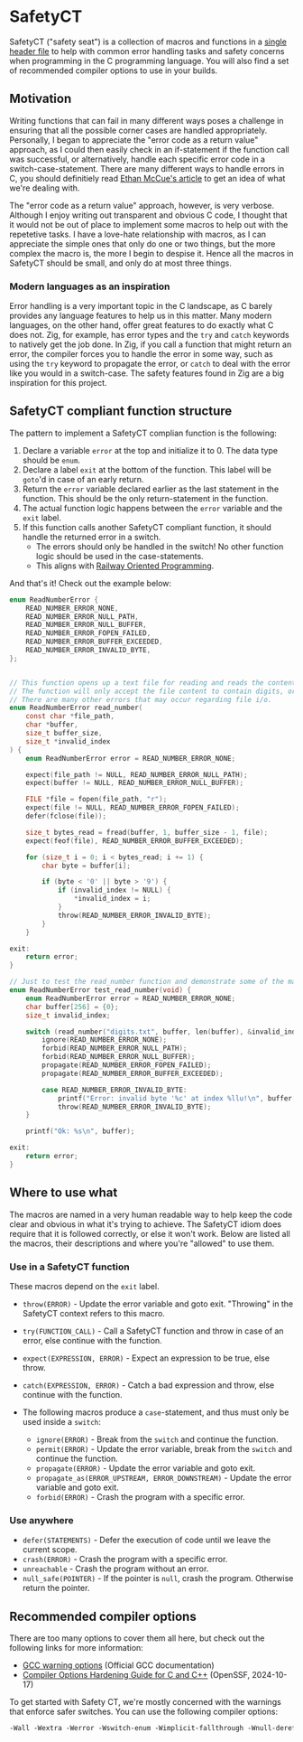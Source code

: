 # SafetyCT

SafetyCT ("safety seat") is a collection of macros and functions in a [single header file](safetyct.h) to help with common error handling tasks and safety concerns when programming in the C programming language. You will also find a set of recommended compiler options to use in your builds.

## Motivation

Writing functions that can fail in many different ways poses a challenge in ensuring that all the possible corner cases are handled appropriately.
Personally, I began to appreciate the "error code as a return value" approach, as I could then easily check in an if-statement if the function call was successful,
or alternatively, handle each specific error code in a switch-case-statement. There are many different ways to handle errors in C, you should definitiely read [Ethan McCue's article][3] to get an idea of what we're dealing with.

The "error code as a return value" approach, however, is very verbose. Although I enjoy writing out transparent and obvious C code, I thought that it would not be out of place to implement some macros to help out with the repetetive tasks. I have a love-hate relationship with macros, as I can appreciate the simple ones that only do one or two things, but the more complex the macro is, the more I begin to despise it. Hence all the macros in SafetyCT should be small, and only do at most three things.

### Modern languages as an inspiration

Error handling is a very important topic in the C landscape, as C barely provides any language features to help us in this matter. Many modern languages, on the other hand, offer great features to do exactly what C does not. Zig, for example, has error types and the `try` and `catch` keywords to natively get the job done. In Zig, if you call a function that might return an error, the compiler forces you to handle the error in some way, such as using the `try` keyword to propagate the error, or `catch` to deal with the error like you would in a switch-case. The safety features found in Zig are a big inspiration for this project.

## SafetyCT compliant function structure

The pattern to implement a SafetyCT complian function is the following:

1. Declare a variable `error` at the top and initialize it to 0. The data type should be `enum`.
2. Declare a label `exit` at the bottom of the function. This label will be `goto`'d in case of an early return.
3. Return the `error` variable declared earlier as the last statement in the function. This should be the only return-statement in the function.
4. The actual function logic happens between the `error` variable and the `exit` label.
5. If this function calls another SafetyCT compliant function, it should handle the returned error in a switch.
    - The errors should only be handled in the switch! No other function logic should be used in the case-statements.
    - This aligns with [Railway Oriented Programming][4].

And that's it! Check out the example below:

```c
enum ReadNumberError {
    READ_NUMBER_ERROR_NONE,
    READ_NUMBER_ERROR_NULL_PATH,
    READ_NUMBER_ERROR_NULL_BUFFER,
    READ_NUMBER_ERROR_FOPEN_FAILED,
    READ_NUMBER_ERROR_BUFFER_EXCEEDED,
    READ_NUMBER_ERROR_INVALID_BYTE,
};


// This function opens up a text file for reading and reads the contents into a buffer.
// The function will only accept the file content to contain digits, or it will return an error.
// There are many other errors that may occur regarding file i/o.
enum ReadNumberError read_number(
    const char *file_path,
    char *buffer,
    size_t buffer_size,
    size_t *invalid_index
) {
    enum ReadNumberError error = READ_NUMBER_ERROR_NONE;

    expect(file_path != NULL, READ_NUMBER_ERROR_NULL_PATH);
    expect(buffer != NULL, READ_NUMBER_ERROR_NULL_BUFFER);

    FILE *file = fopen(file_path, "r");
    expect(file != NULL, READ_NUMBER_ERROR_FOPEN_FAILED);
    defer(fclose(file));

    size_t bytes_read = fread(buffer, 1, buffer_size - 1, file);
    expect(feof(file), READ_NUMBER_ERROR_BUFFER_EXCEEDED);

    for (size_t i = 0; i < bytes_read; i += 1) {
        char byte = buffer[i];

        if (byte < '0' || byte > '9') {
            if (invalid_index != NULL) {
                *invalid_index = i;
            }
            throw(READ_NUMBER_ERROR_INVALID_BYTE);
        }
    }

exit:
    return error;
}

// Just to test the read_number function and demonstrate some of the macros.
enum ReadNumberError test_read_number(void) {
    enum ReadNumberError error = READ_NUMBER_ERROR_NONE;
    char buffer[256] = {0};
    size_t invalid_index;

    switch (read_number("digits.txt", buffer, len(buffer), &invalid_index)) {
        ignore(READ_NUMBER_ERROR_NONE);
        forbid(READ_NUMBER_ERROR_NULL_PATH);
        forbid(READ_NUMBER_ERROR_NULL_BUFFER);
        propagate(READ_NUMBER_ERROR_FOPEN_FAILED);
        propagate(READ_NUMBER_ERROR_BUFFER_EXCEEDED);

        case READ_NUMBER_ERROR_INVALID_BYTE:
            printf("Error: invalid byte '%c' at index %llu!\n", buffer[invalid_index], invalid_index);
            throw(READ_NUMBER_ERROR_INVALID_BYTE);
    }

    printf("Ok: %s\n", buffer);

exit:
    return error;
}
```

## Where to use what

The macros are named in a very human readable way to help keep the code clear and obvious in what it's trying to achieve.
The SafetyCT idiom does require that it is followed correctly, or else it won't work.
Below are listed all the macros, their descriptions and where you're "allowed" to use them.

### Use in a SafetyCT function

These macros depend on the `exit` label.

- `throw(ERROR)` - Update the error variable and goto exit. "Throwing" in the SafetyCT context refers to this macro.
- `try(FUNCTION_CALL)` - Call a SafetyCT function and throw in case of an error, else continue with the function.
- `expect(EXPRESSION, ERROR)` - Expect an expression to be true, else throw.
- `catch(EXPRESSION, ERROR)` - Catch a bad expression and throw, else continue with the function.

- The following macros produce a `case`-statement, and thus must only be used inside a `switch`:

    - `ignore(ERROR)` - Break from the `switch` and continue the function.
    - `permit(ERROR)` - Update the error variable, break from the `switch` and continue the function.
    - `propagate(ERROR)` - Update the error variable and goto exit.
    - `propagate_as(ERROR_UPSTREAM, ERROR_DOWNSTREAM)` - Update the error variable and goto exit.
    - `forbid(ERROR)` - Crash the program with a specific error.

### Use anywhere

- `defer(STATEMENTS)` - Defer the execution of code until we leave the current scope.
- `crash(ERROR)` - Crash the program with a specific error.
- `unreachable` - Crash the program without an error.
- `null_safe(POINTER)` - If the pointer is `null`, crash the program. Otherwise return the pointer.

## Recommended compiler options

There are too many options to cover them all here, but check out the following links for more information:

- [GCC warning options][1] (Official GCC documentation)
- [Compiler Options Hardening Guide for C and C++][2] (OpenSSF, 2024-10-17)

To get started with Safety CT, we're mostly concerned with the warnings that enforce safer switches. You can use the following compiler options:

```txt
-Wall -Wextra -Werror -Wswitch-enum -Wimplicit-fallthrough -Wnull-dereference -Wshadow
```

[1]: https://gcc.gnu.org/onlinedocs/gcc/Warning-Options.html
[2]: https://best.openssf.org/Compiler-Hardening-Guides/Compiler-Options-Hardening-Guide-for-C-and-C++.html
[3]: https://mccue.dev/pages/7-27-22-c-errors
[4]: https://fsharpforfunandprofit.com/rop/
